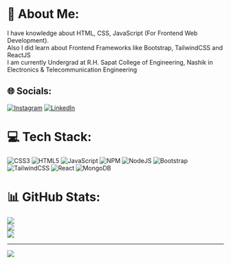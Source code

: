 # 💫 About Me:
I have knowledge about HTML, CSS, JavaScript (For Frontend Web Development).<br>Also I did learn about Frontend Frameworks like Bootstrap, TailwindCSS and ReactJS<br>I am currently Undergrad at R.H. Sapat College of Engineering, Nashik in Electronics & Telecommunication Engineering


## 🌐 Socials:
[![Instagram](https://img.shields.io/badge/Instagram-%23E4405F.svg?logo=Instagram&logoColor=white)](https://www.instagram.com/arya_140204/) [![LinkedIn](https://img.shields.io/badge/LinkedIn-%230077B5.svg?logo=linkedin&logoColor=white)](https://www.linkedin.com/in/arya-danech-a17538252/) 

# 💻 Tech Stack:
![CSS3](https://img.shields.io/badge/css3-%231572B6.svg?style=for-the-badge&logo=css3&logoColor=white) ![HTML5](https://img.shields.io/badge/html5-%23E34F26.svg?style=for-the-badge&logo=html5&logoColor=white) ![JavaScript](https://img.shields.io/badge/javascript-%23323330.svg?style=for-the-badge&logo=javascript&logoColor=%23F7DF1E) ![NPM](https://img.shields.io/badge/NPM-%23000000.svg?style=for-the-badge&logo=npm&logoColor=white) ![NodeJS](https://img.shields.io/badge/node.js-6DA55F?style=for-the-badge&logo=node.js&logoColor=white) ![Bootstrap](https://img.shields.io/badge/bootstrap-%23563D7C.svg?style=for-the-badge&logo=bootstrap&logoColor=white) ![TailwindCSS](https://img.shields.io/badge/tailwindcss-%2338B2AC.svg?style=for-the-badge&logo=tailwind-css&logoColor=white) ![React](https://img.shields.io/badge/react-%2320232a.svg?style=for-the-badge&logo=react&logoColor=%2361DAFB) ![MongoDB](https://img.shields.io/badge/MongoDB-%234ea94b.svg?style=for-the-badge&logo=mongodb&logoColor=white)
# 📊 GitHub Stats:
![](https://github-readme-stats.vercel.app/api?username=aryad14&theme=radical&hide_border=true&include_all_commits=true&count_private=true)<br/>
![](https://github-readme-streak-stats.herokuapp.com/?user=aryad14&theme=radical&hide_border=true)<br/>
![](https://github-readme-stats.vercel.app/api/top-langs/?username=aryad14&theme=radical&hide_border=true&include_all_commits=true&count_private=true&layout=compact)

---
[![](https://visitcount.itsvg.in/api?id=aryad14&icon=0&color=0)](https://visitcount.itsvg.in)

<!-- Proudly created with GPRM ( https://gprm.itsvg.in ) -->
